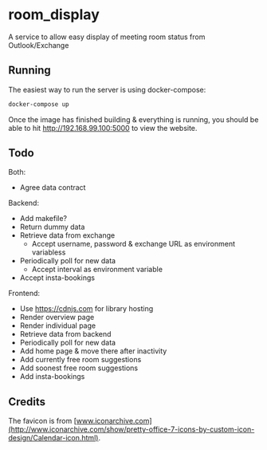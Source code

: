 # room_display
A service to allow easy display of meeting room status from Outlook/Exchange

## Running

The easiest way to run the server is using docker-compose:
```bash
docker-compose up
```
Once the image has finished building & everything is running, you should be able to hit http://192.168.99.100:5000 to view the website.

## Todo

Both:
* Agree data contract

Backend:
* Add makefile?
* Return dummy data
* Retrieve data from exchange
  * Accept username, password & exchange URL as environment variabless
* Periodically poll for new data
  * Accept interval as environment variable
* Accept insta-bookings

Frontend:
* Use https://cdnjs.com for library hosting
* Render overview page
* Render individual page
* Retrieve data from backend
* Periodically poll for new data
* Add home page & move there after inactivity
* Add currently free room suggestions
* Add soonest free room suggestions
* Add insta-bookings

## Credits

The favicon is from [www.iconarchive.com](http://www.iconarchive.com/show/pretty-office-7-icons-by-custom-icon-design/Calendar-icon.html).
